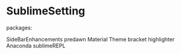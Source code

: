 # SublimeSetting

packages:

SideBarEnhancements
predawn
Material Theme
bracket highlighter
Anaconda
sublimeREPL


